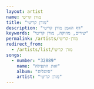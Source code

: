 ```yaml
---
layout: artist
name: מורן קריטי
title: "מורן קריטי"
description: "דף האמן מורן קריטי"
keywords: "שירים, מוזיקה, מורן קריטי"
permalink: /artists/מורן-קריטי
redirect_from:
  - /artists/list/מורן קריטי
songs:
  - number: "32889"
    name: "זאת התפילה"
    album: "סינגלים"
    artist: "מורן קריטי"
---
```

